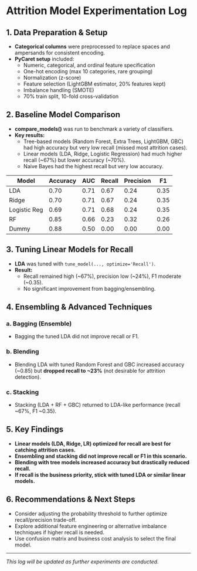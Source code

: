# Attrition Model Experimentation Log

## 1. Data Preparation & Setup
- **Categorical columns** were preprocessed to replace spaces and ampersands for consistent encoding.
- **PyCaret setup** included:
  - Numeric, categorical, and ordinal feature specification
  - One-hot encoding (max 10 categories, rare grouping)
  - Normalization (z-score)
  - Feature selection (LightGBM estimator, 20% features kept)
  - Imbalance handling (SMOTE)
  - 70% train split, 10-fold cross-validation

## 2. Baseline Model Comparison
- **compare_models()** was run to benchmark a variety of classifiers.
- **Key results:**
  - Tree-based models (Random Forest, Extra Trees, LightGBM, GBC) had high accuracy but very low recall (missed most attrition cases).
  - Linear models (LDA, Ridge, Logistic Regression) had much higher recall (~67%) but lower accuracy (~70%).
  - Naive Bayes had the highest recall but very low accuracy.

| Model         | Accuracy | AUC   | Recall | Precision | F1   |
|--------------|----------|-------|--------|-----------|------|
| LDA          | 0.70     | 0.71  | 0.67   | 0.24      | 0.35 |
| Ridge        | 0.70     | 0.71  | 0.67   | 0.24      | 0.35 |
| Logistic Reg | 0.69     | 0.71  | 0.68   | 0.24      | 0.35 |
| RF           | 0.85     | 0.66  | 0.23   | 0.32      | 0.26 |
| Dummy        | 0.88     | 0.50  | 0.00   | 0.00      | 0.00 |

## 3. Tuning Linear Models for Recall
- **LDA** was tuned with `tune_model(..., optimize='Recall')`.
- **Result:**
  - Recall remained high (~67%), precision low (~24%), F1 moderate (~0.35).
  - No significant improvement from bagging/ensembling.

## 4. Ensembling & Advanced Techniques
### a. Bagging (Ensemble)
- Bagging the tuned LDA did not improve recall or F1.

### b. Blending
- Blending LDA with tuned Random Forest and GBC increased accuracy (~0.85) but **dropped recall to ~23%** (not desirable for attrition detection).

### c. Stacking
- Stacking (LDA + RF + GBC) returned to LDA-like performance (recall ~67%, F1 ~0.35).

## 5. Key Findings
- **Linear models (LDA, Ridge, LR) optimized for recall are best for catching attrition cases.**
- **Ensembling and stacking did not improve recall or F1 in this scenario.**
- **Blending with tree models increased accuracy but drastically reduced recall.**
- **If recall is the business priority, stick with tuned LDA or similar linear models.**

## 6. Recommendations & Next Steps
- Consider adjusting the probability threshold to further optimize recall/precision trade-off.
- Explore additional feature engineering or alternative imbalance techniques if higher recall is needed.
- Use confusion matrix and business cost analysis to select the final model.

---

*This log will be updated as further experiments are conducted.* 